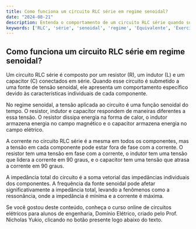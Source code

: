 ```yaml
---
title: Como funciona um circuito RLC série em regime senoidal?
date: "2024-08-21"
description: Entenda o comportamento de um circuito RLC série quando submetido a uma fonte de tensão senoidal.
keywords: ['RLC', 'série', 'senoidal', 'regime', 'Equivalente', 'Exercício']
---
```


## Como funciona um circuito RLC série em regime senoidal?

Um circuito RLC série é composto por um resistor (R), um indutor (L) e um capacitor (C) conectados em série. Quando esse circuito é submetido a uma fonte de tensão senoidal, ele apresenta um comportamento específico devido às características individuais de cada componente.

No regime senoidal, a tensão aplicada ao circuito é uma função senoidal do tempo. O resistor, indutor e capacitor respondem de maneiras diferentes a essa tensão. O resistor dissipa energia na forma de calor, o indutor armazena energia no campo magnético e o capacitor armazena energia no campo elétrico.

A corrente no circuito RLC série é a mesma em todos os componentes, mas a tensão em cada componente pode estar fora de fase com a corrente. O resistor tem uma tensão em fase com a corrente, o indutor tem uma tensão que lidera a corrente em 90 graus, e o capacitor tem uma tensão que atrasa a corrente em 90 graus.

A impedância total do circuito é a soma vetorial das impedâncias individuais dos componentes. A frequência da fonte senoidal pode afetar significativamente a impedância total, levando a fenômenos como a ressonância, onde a impedância é mínima e a corrente é máxima.

Se você gostou deste conteúdo, conheça o curso online de circuitos elétricos para alunos de engenharia, Domínio Elétrico, criado pelo Prof. Nicholas Yukio, clicando no botão presente logo abaixo do texto.
